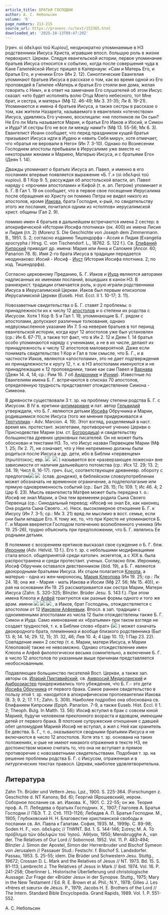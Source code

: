```yaml
---
article_title: БРАТЬЯ ГОСПОДНИ
author: А. С. Небольсин
volume: '6'
page_numbers: 213-215
source_url: https://pravenc.ru/text/153365.html
downloaded_at: '2025-10-13T09:47:20Z'
---
```


[греч. οἱ ἀδελφοὶ τοῦ Κυρίου], неоднократно упоминаемые в НЗ родственники Иисуса Христа, игравшие впосл. большую роль в жизни первохрист. Церкви. Следуя евангельской истории, первое упоминание братьев Иисуса относится к событию, когда после совершения чуда в Кане Галилейской Иисус пришел в Капернаум: «Сам и Матерь Его, и братья Его, и ученики Его» (Ин 2. 12). Синоптические Евангелия упоминают братьев Иисуса в рассказе о том, как во время одной из Его проповедей в Галилее «Матерь и братья Его стояли вне дома, желая говорить с Ним», и в ответ на замечание Его слушателей об этом Иисус сказал: «кто будет исполнять волю Отца Моего небесного, тот Мне брат, и сестра, и матерь» (Мф 12. 46-49; Мк 3. 31-35; Лк 8. 19-21). Упоминаются и имена 4 братьев Иисуса, а также сестры в рассказе о том, как жители Назарета, называемого в евангелиях «отечеством» Иисуса, удивляясь Его учению, восклицали: «не плотников ли Он сын? Не Его ли Мать называется Мария, и братья Его Иаков и Иосий, и Симон и Иуда? И сестры Его не все ли между нами?» (Мф 13. 55-56; Мк 6. 3). Евангелист Иоанн сообщает, что перед праздником кущей братья призывают Иисуса идти в Иудею и «явить Себя миру», хотя отмечает, что «братья не веровали в Него» (Ин 7. 3-10). Однако по Вознесении Господнем апостолы пребывали в Иерусалиме уже вместе «с некоторыми женами и Мариею, Матерью Иисуса, и с братьями Его» (Деян 1. 14).

Дважды упоминает о братьях Иисуса ап. Павел, и именно в его посланиях впервые появляется выражение «Б. Г.» (οἱ ἀδελφοὶ τοῦ κυρίου). В 1 Кор 9. 5, рассуждая об апостольской власти, ап. Павел наряду с «прочими апостолами» и Кифой (т. е. ап. Петром) упоминает и Б. Г. В Гал 1. 19 он сообщает, что в первое свое посещение Иерусалима после обращения ко Христу он помимо Петра не видел никого из апостолов, кроме [Иакова](https://pravenc.ru/text/Иаков.html), брата Господня, к-рый, по свидетельству этого же послания, почитался одним из «столпов» иерусалимской христ. общины (Гал 2. 9).

помимо имен 4 братьев в дальнейшем встречаются имена 2 сестер: в апокрифической «Истории Иосифа плотника» (ок. 400) их имена Лисия и Лидия (гл. 2) (Morenz S. Die Geschichte von Joseph dem Zimmermann. B., 1951. S. 2; согласно изданию Тишендорфа - Ассия и Лидия (Evangelia apocrypha / Hrsg. C. von Tischendorf. L., 18762. S. 122 f.). Св. [Епифаний Кипрский](<https://pravenc.ru/text/Епифаний Кипрский.html>) приводит др. имена: Мария или Анна и Саломея (Ancor. 60; Panarion 78. 8). Имя 2-го брата Иисуса в традиции передается неодинаково: Иосий - Иосиф - [Иуст](https://pravenc.ru/text/Иуст.html) (История Иосифа плотника. 2; по изд. Тишендорфа).

Согласно церковному Преданию, Б. Г. Иаков и [Иуда](https://pravenc.ru/text/Иуда.html) являются авторами надписанных их именами посланий, вошедших в канон НЗ. В раннехрист. традиции отмечается роль, к-рую играли родственники Иисуса в Иерусалимской Церкви. Иаков был первым епископом Иерусалимской Церкви (Euseb. Hist. Eccl. II 1. 10-17; 3. 11).

Новозаветные свидетельства о Б. Г. ставят 2 проблемы: о принадлежности их к числу 12 [апостолов](https://pravenc.ru/text/АПОСТОЛЫ.html) и о степени их родства с Иисусом. Хотя 1 Кор 9. 5 и Гал 1. 19, упоминающие Б. Г. рядом с апостолами, допускают различные толкования, однако недвусмысленное указание Ин 7. 5 на неверие братьев в тот период евангельской истории, когда круг 12 апостолов уже был установлен (ср.: Ин 6. 67-71), а также тот факт, что в Ин 2. 12 и Деян 1. 14 братья особо упоминаются наряду с учениками, а не в их числе, делают их принадлежность к числу 12 апостолов маловероятной. Даже если понимать свидетельство 1 Кор и Гал в том смысле, что Б. Г., и в частности Иаков, являются «апостолами», это не дает подтверждения их принадлежности к кругу 12, т. к. в НЗ апостолами именуются и не принадлежащие к 12 проповедники, такие как сам Павел и [Варнава](https://pravenc.ru/text/Варнава.html) (Деян 14. 4, 14; ср.: Рим 16. 7 об [Андронике](https://pravenc.ru/text/Андронике.html) и [Иунии](https://pravenc.ru/text/Иунии.html)). Известные по Евангелиям имена Б. Г. встречаются в списках 70 апостолов, определенную трудность представляет отождествление Симона - Симеона.

В древности существовали 3 т. зр. на проблему степени родства Б. Г. с Иисусом. В IV в. еретики-[антимариане](https://pravenc.ru/text/антимариане.html) и лат. автор [Гельвидий](https://pravenc.ru/text/Гельвидий.html) утверждали, что Б. Г. являются детьми [Иосифа](https://pravenc.ru/text/Иосиф.html) Обручника и Марии, родившимися после Иисуса (того же мнения придерживался и [Тертуллиан](https://pravenc.ru/text/Тертуллиан.html) - Adv. Marcion. 4. 19). Этот взгляд, разделяемый в наст. время мн. протестант. экзегетами, противоречит учению Церкви о Приснодевстве Марии (см. ст. [Богородица](https://pravenc.ru/text/Богородица.html)) и свидетельству большинства древних церковных писателей. Он не может быть обоснован и текстами НЗ. То, что Иисус назван Первенцем Марии (Мф 1. 25; Лк 2. 7), не означает, что у Нее непременно должны были родиться после Иисуса и др. дети, ибо в Библии «первенцем» (πρωτότοκος; евр. ![](https://pravenc.ru/char/2712331/rwkb/image.png)  ![](https://pravenc.ru/char/26062/bx26KVr/image.png) ) называется все «разверзающее ложесна» вне зависимости от наличия дальнейшего потомства (ср.: Исх 12. 29; 13. 2; 34. 19; Числ 8. 16-17). греч. ἕως, соответствующее древнеевр. обороту с предлогом![](<https://pravenc.ru/char/2712331/ /image.png>) ![](<https://pravenc.ru/char/2712331/ dx5b/image.png>)  (слав. дондеже), в библейском словоупотреблении может обозначать не временное ограничение, а подлеполагание или прямую одновременность событий (ср.: Быт 28. 15; Пс 109. 1; Ис 46. 4; 2 Цар 6. 23). Мысль евангелиста Матфея может быть передана т. о.: Иосиф не знал Марии, а Она тем временем родила Сына Своего Первенца (ср.: Синодальный перевод: «Иосиф не знал Ее, как наконец Она родила Сына Своего...»). Неск. высокомерное отношение Б. Г. к Иисусу (Ин 7. 3-5; ср.: Мк 3. 21) вряд ли мыслимо в вост. семье, если они были младше Его. К тому же, то, что при Кресте не упоминаются Б. Г. и Мария вверяется Господом попечению возлюбленного ученика (Ин 19. 25-26), трудно объяснить при предположении, что Б. Г. являлись Ее родными детьми.

В полемике с воззрением еретиков высказал свое суждение о Б. Г. блж. [Иероним](https://pravenc.ru/text/Иероним.html) (Adv. Helvid. 13 f.). Его т. зр. с небольшими модификациями стала впосл. общепринятой среди католич. экзегетов, а с XIX в. была распространена и среди протестант. ученых. Согласно блж. Иерониму, Иосиф Обручник оставался девственником (ibid. 19), а Б. Г. являются двоюродными братьями Иисуса. Их отцом полагается [Клеопа](https://pravenc.ru/text/Клеопа.html), а матерью - одна из жен-мироносиц, [Мария Клеопова](<https://pravenc.ru/text/Мария Клеопова.html>) (Ин 19. 25; ср.: Лк 24. 18; она же - Мария - мать Иакова и Иосии (Мф 27. 56; Мк 15. 40)), к-рая на основании Ин 19. 25 рассматривается как сестра Марии, Матери Иисуса (Zahn. S. 320-325; Blinzler. Brüder Jesu. S. 143 f.). При этом имена Клеопа и [Алфей](https://pravenc.ru/text/Алфей.html) трактуются как разные формы одного и того же арам. имени ![](https://pravenc.ru/char/2712331/yplj/image.png) ![](<https://pravenc.ru/char/26062/ /image.png>) ![](<https://pravenc.ru/char/26062/ HalPay/image.png>) , а Иаков, брат Господень, отождествляется с апостолом от 12 [Иаковом Алфеевым](<https://pravenc.ru/text/Иаковом Алфеевым.html>). Впосл. в зап. традиции с одноименными апостолами из числа 12 были отождествлены также Б. Г. Симон и Иуда. Само именование их «братьями» при таком взгляде не создает трудностей, т. к. в Библии слово «брат» (![](https://pravenc.ru/char/2712331/ja/image.png) ) может означать двоюродного брата, племянника и вообще близкого родственника (Быт 13. 8; 14. 14; 29. 12, 15; 31. 32, 46; Лев 10. 4; 4 Цар 10. 13; 1 Пар 23. 22). Совпадение имен 2 сестер (т. е. Марии, матери Иисуса, и Марии Клеоповой) также не невозможно. Однако отождествление имен Клеопа и Алфей филологически весьма сомнительно, а включение Б. Г. в число 12 апостолов по указанным выше причинам представляется необоснованным.

Подавляющее большинство писателей Вост. Церкви, а также зап. авторы св. [Иларий Пиктавийский](<https://pravenc.ru/text/Иларий Пиктавийский.html>), св. [Амвросий Медиоланский](<https://pravenc.ru/text/Амвросий Аврелий  свт   еп  Медиоланский.html>) и [Амброзиастер](https://pravenc.ru/text/Амброзиастер.html) придерживались того убеждения, что Б. Г.- это дети [Иосифа Обручника](<https://pravenc.ru/text/Иосифа Обручника.html>) от первого брака. Самое раннее свидетельство в пользу этой т. зр. находится в апокрифическом протоевангелии Иакова (8. 3; 9. 2; 17. 1 f.; Zahn. S. 309). Наиболее подробно она обоснована св. Епифанием Кипрским (Epiph. Panarion. 7-9, а также Euseb. Hist. Eccl. II 1. 2; Theoph. Bulg. In Matth. 13. 56): Иосиф вступил в брак с совсем юной Марией, будучи человеком преклонного возраста и вдовцом, имеющим детей от первого брака. В плотские супружеские отношения с давшей обет целомудрия Марией Иосиф не вступал, а жил с Ней как хранитель Ее девства. Б. Г., т. о., оказываются сводными братьями Иисуса и не включаются в число 12 апостолов. Хотя эта т. зр. основана на таких положениях, к-рые не имеют никакого отражения в тексте НЗ, ее достоинством можно считать то, что она не вступает в прямое противоречие с новозаветными свидетельствами. Подобная т. зр. на решение проблемы родства Б. Г. с Иисусом, отраженная и в литургических текстах правосл. Церкви, наиболее удовлетворительна.

## Литература

Zahn Th. Brüder und Vettern Jesu. Lpz., 1900. S. 225-364. (Forschungen z. Geschichte d. NT Kanons; Bd. 6); Георгий (Ярошевский), иером. Соборное послание св. ап. Иакова. К., 1901. С. 22-55; он же. Теория проф. А. П. Лебедева о братьях Господних. Х., 1907; Глаголев А. Братья Господни // ПБЭ. Т. 2. Стб. 1113-1126; Лебедев А. П. Братья Господни. М., 1905; Глубоковский Н. Н. Благовестие христианской свободы в послании св. Ап. Павла к Галатам. София, 1935. М., 1999р. С. 89-98; Soden H. F., von. ἀδελφός // ThWNT. Bd. 1. S. 144-146; Σιότης Μ. Α. Τὸ πρόβλημα τῶν ἀδελφῶν τοῦ ᾿Ιησοῦ. ᾿Αθῆναι, 1950; Mensbrugghe A., van der. The Relatives of Our Lord // Sobornost. 1952. Vol. 11. P. 483-494; Blinzler J. Simon der Apostel, Simon der Herrenbruder und Bischof Symeon von Jerusalem // Passauer Stud.: Festschr. f. Bischof S. Landsdorfer. Passau, 1953. S. 25-55; idem. Die Brüder und Schwestern Jesu. Stuttg., 19672; Crossan D. L. Mark and the Relatives of Jesus // NT. 1973. Bd. 15. S. 81-113; Lambrecht J. The Relatives of Jesus in Mark // ibid. 1974. Vol. 16. P. 241-258; Oberlinner L. Historische Überlieferung und christologische Aussage: Zur Frage der «Brüder Jesu» in der Synopse. Stuttg., 1975; Mary in the New Testament / Ed. R. E. Brown et al. Phil.; N.Y., 1978; Gilles J. Les «frères et sœurs» de Jésus. P., 1979; Jacobs H. E. Brothers of the Lord // The Intern. Standard Bible Encyclopedia. Grand Rapids, 1989. Vol. 1. P. 551-552.

А. С. Небольсин
